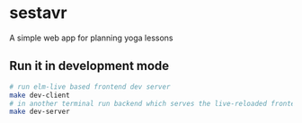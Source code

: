 # sestavr

A simple web app for planning yoga lessons

## Run it in development mode

```bash
# run elm-live based frontend dev server
make dev-client
# in another terminal run backend which serves the live-reloaded frontend
make dev-server
```
